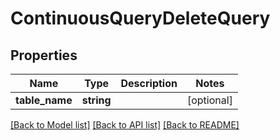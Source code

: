 # ContinuousQueryDeleteQuery

## Properties
Name | Type | Description | Notes
------------ | ------------- | ------------- | -------------
**table_name** | **string** |  | [optional] 

[[Back to Model list]](../README.md#documentation-for-models) [[Back to API list]](../README.md#documentation-for-api-endpoints) [[Back to README]](../README.md)


